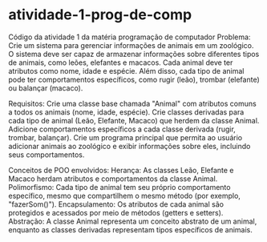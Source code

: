 # atividade-1-prog-de-comp
Código da atividade 1 da matéria programação de computador
Problema:
    Crie um sistema para gerenciar informações de animais em um zoológico. O sistema deve ser capaz de armazenar informações sobre diferentes tipos de animais, como leões, elefantes e macacos. Cada animal deve ter atributos como nome, idade e espécie. Além disso, cada tipo de animal pode ter comportamentos específicos, como rugir (leão), trombar (elefante) ou balançar (macaco).

Requisitos:
    Crie uma classe base chamada "Animal" com atributos comuns a todos os animais (nome, idade, espécie).
    Crie classes derivadas para cada tipo de animal (Leão, Elefante, Macaco) que herdem da classe Animal.
    Adicione comportamentos específicos a cada classe derivada (rugir, trombar, balançar).
    Crie um programa principal que permita ao usuário adicionar animais ao zoológico e exibir informações sobre eles, incluindo seus comportamentos.

Conceitos de POO envolvidos:
    Herança: As classes Leão, Elefante e Macaco herdam atributos e comportamentos da classe Animal.
    Polimorfismo: Cada tipo de animal tem seu próprio comportamento específico, mesmo que compartilhem o mesmo método (por exemplo, "fazerSom()").
    Encapsulamento: Os atributos de cada animal são protegidos e acessados por meio de métodos (getters e setters).
    Abstração: A classe Animal representa um conceito abstrato de um animal, enquanto as classes derivadas representam tipos específicos de animais.